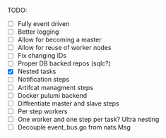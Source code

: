 TODO:
- [ ] Fully event driven
- [ ] Better logging
- [ ] Allow for becoming a master
- [ ] Allow for reuse of worker nodes
- [ ] Fix changing IDs
- [ ] Proper DB backed repos (sqlc?)
- [x] Nested tasks
- [ ] Notification steps
- [ ] Artifcat managment steps
- [ ] Docker pulumi backend
- [ ] Diffrentiate master and slave steps
- [ ] Per step workers
- [ ] One worker and one step per task? Ultra nesting
- [ ] Decouple event_bus.go from nats.Msg